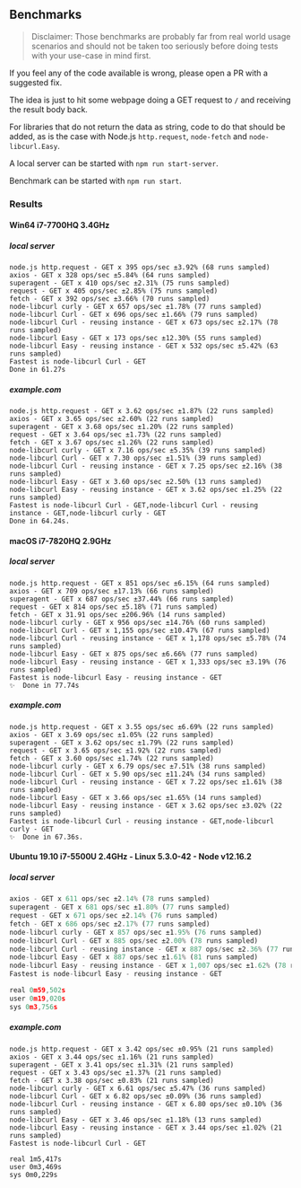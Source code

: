 ## Benchmarks
>
> Disclaimer: Those benchmarks are probably far from real world usage scenarios and should not be taken too seriously before doing tests with your use-case in mind first.

If you feel any of the code available is wrong, please open a PR with a suggested fix.

The idea is just to hit some webpage  doing a GET request to `/` and receiving the result body back.

For libraries that do not return the data as string, code to do that should be added, as is the case with Node.js `http.request`, `node-fetch` and `node-libcurl.Easy`.

A local server can be started with `npm run start-server`.

Benchmark can be started with `npm run start`.

### Results

#### Win64 i7-7700HQ 3.4GHz

##### local server

```
node.js http.request - GET x 395 ops/sec ±3.92% (68 runs sampled)
axios - GET x 328 ops/sec ±5.84% (64 runs sampled)
superagent - GET x 410 ops/sec ±2.31% (75 runs sampled)
request - GET x 405 ops/sec ±2.85% (75 runs sampled)
fetch - GET x 392 ops/sec ±3.66% (70 runs sampled)
node-libcurl curly - GET x 657 ops/sec ±1.78% (77 runs sampled)
node-libcurl Curl - GET x 696 ops/sec ±1.66% (79 runs sampled)
node-libcurl Curl - reusing instance - GET x 673 ops/sec ±2.17% (78 runs sampled)
node-libcurl Easy - GET x 173 ops/sec ±12.30% (55 runs sampled)
node-libcurl Easy - reusing instance - GET x 532 ops/sec ±5.42% (63 runs sampled)
Fastest is node-libcurl Curl - GET
Done in 61.27s
```

##### example.com

```
node.js http.request - GET x 3.62 ops/sec ±1.87% (22 runs sampled)
axios - GET x 3.65 ops/sec ±2.60% (22 runs sampled)
superagent - GET x 3.68 ops/sec ±1.20% (22 runs sampled)
request - GET x 3.64 ops/sec ±1.73% (22 runs sampled)
fetch - GET x 3.67 ops/sec ±1.26% (22 runs sampled)
node-libcurl curly - GET x 7.16 ops/sec ±5.35% (39 runs sampled)
node-libcurl Curl - GET x 7.30 ops/sec ±1.51% (39 runs sampled)
node-libcurl Curl - reusing instance - GET x 7.25 ops/sec ±2.16% (38 runs sampled)
node-libcurl Easy - GET x 3.60 ops/sec ±2.50% (13 runs sampled)
node-libcurl Easy - reusing instance - GET x 3.62 ops/sec ±1.25% (22 runs sampled)
Fastest is node-libcurl Curl - GET,node-libcurl Curl - reusing instance - GET,node-libcurl curly - GET
Done in 64.24s.
```

#### macOS i7-7820HQ 2.9GHz

##### local server

```
node.js http.request - GET x 851 ops/sec ±6.15% (64 runs sampled)
axios - GET x 709 ops/sec ±17.13% (66 runs sampled)
superagent - GET x 687 ops/sec ±37.44% (66 runs sampled)
request - GET x 814 ops/sec ±5.18% (71 runs sampled)
fetch - GET x 31.91 ops/sec ±206.96% (14 runs sampled)
node-libcurl curly - GET x 956 ops/sec ±14.76% (60 runs sampled)
node-libcurl Curl - GET x 1,155 ops/sec ±10.47% (67 runs sampled)
node-libcurl Curl - reusing instance - GET x 1,178 ops/sec ±5.78% (74 runs sampled)
node-libcurl Easy - GET x 875 ops/sec ±6.66% (77 runs sampled)
node-libcurl Easy - reusing instance - GET x 1,333 ops/sec ±3.19% (76 runs sampled)
Fastest is node-libcurl Easy - reusing instance - GET
✨  Done in 77.74s
```

##### example.com

```
node.js http.request - GET x 3.55 ops/sec ±6.69% (22 runs sampled)
axios - GET x 3.69 ops/sec ±1.05% (22 runs sampled)
superagent - GET x 3.62 ops/sec ±1.79% (22 runs sampled)
request - GET x 3.65 ops/sec ±1.92% (22 runs sampled)
fetch - GET x 3.60 ops/sec ±1.74% (22 runs sampled)
node-libcurl curly - GET x 6.79 ops/sec ±7.51% (38 runs sampled)
node-libcurl Curl - GET x 5.90 ops/sec ±11.24% (34 runs sampled)
node-libcurl Curl - reusing instance - GET x 7.22 ops/sec ±1.61% (38 runs sampled)
node-libcurl Easy - GET x 3.66 ops/sec ±1.65% (14 runs sampled)
node-libcurl Easy - reusing instance - GET x 3.62 ops/sec ±3.02% (22 runs sampled)
Fastest is node-libcurl Curl - reusing instance - GET,node-libcurl curly - GET
✨  Done in 67.36s.
```

#### Ubuntu 19.10 i7-5500U 2.4GHz - Linux 5.3.0-42 - Node v12.16.2

##### local server

```node.js http.request - GET x 720 ops/sec ±2.65% (74 runs sampled)
axios - GET x 611 ops/sec ±2.14% (78 runs sampled)
superagent - GET x 681 ops/sec ±1.80% (77 runs sampled)
request - GET x 671 ops/sec ±2.14% (76 runs sampled)
fetch - GET x 686 ops/sec ±2.17% (77 runs sampled)
node-libcurl curly - GET x 857 ops/sec ±1.95% (76 runs sampled)
node-libcurl Curl - GET x 885 ops/sec ±2.00% (78 runs sampled)
node-libcurl Curl - reusing instance - GET x 887 ops/sec ±2.36% (77 runs sampled)
node-libcurl Easy - GET x 887 ops/sec ±1.61% (81 runs sampled)
node-libcurl Easy - reusing instance - GET x 1,007 ops/sec ±1.62% (78 runs sampled)
Fastest is node-libcurl Easy - reusing instance - GET

real 0m59,502s
user 0m19,020s
sys 0m3,756s
```

##### example.com

```
node.js http.request - GET x 3.42 ops/sec ±0.95% (21 runs sampled)
axios - GET x 3.44 ops/sec ±1.16% (21 runs sampled)
superagent - GET x 3.41 ops/sec ±1.31% (21 runs sampled)
request - GET x 3.43 ops/sec ±1.37% (21 runs sampled)
fetch - GET x 3.38 ops/sec ±0.83% (21 runs sampled)
node-libcurl curly - GET x 6.61 ops/sec ±5.47% (36 runs sampled)
node-libcurl Curl - GET x 6.82 ops/sec ±0.09% (36 runs sampled)
node-libcurl Curl - reusing instance - GET x 6.80 ops/sec ±0.10% (36 runs sampled)
node-libcurl Easy - GET x 3.46 ops/sec ±1.18% (13 runs sampled)
node-libcurl Easy - reusing instance - GET x 3.44 ops/sec ±1.02% (21 runs sampled)
Fastest is node-libcurl Curl - GET

real 1m5,417s
user 0m3,469s
sys 0m0,229s
```
